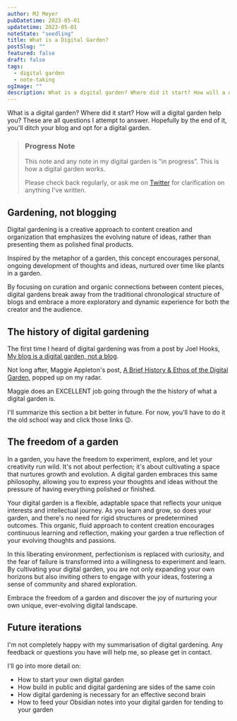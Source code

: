 ```yaml
---
author: MJ Meyer
pubDatetime: 2023-05-01
updatetime: 2023-05-01
noteState: "seedling"
title: What is a Digital Garden?
postSlug: ""
featured: false
draft: false
tags:
  - digital garden
  - note-taking
ogImage: ""
description: What is a digital garden? Where did it start? How will a digital garden help you? These are all questions I attempt to answer. Hopefully by the end of it, you'll ditch your blog and opt for a digital garden.
---
```


What is a digital garden? Where did it start? How will a digital garden help you? These are all questions I attempt to answer. Hopefully by the end of it, you'll ditch your blog and opt for a digital garden.

> ### Progress Note
>
> This note and any note in my digital garden is "in progress". This is how a digital garden works.
>
> Please check back regularly, or ask me on [Twitter](https://twitter.com/_mjmeyer) for clarification on anything I've written.

## Gardening, not blogging

Digital gardening is a creative approach to content creation and organization that emphasizes the evolving nature of ideas, rather than presenting them as polished final products.

Inspired by the metaphor of a garden, this concept encourages personal, ongoing development of thoughts and ideas, nurtured over time like plants in a garden.

By focusing on curation and organic connections between content pieces, digital gardens break away from the traditional chronological structure of blogs and embrace a more exploratory and dynamic experience for both the creator and the audience.

## The history of digital gardening

The first time I heard of digital gardening was from a post by Joel Hooks, [My blog is a digital garden, not a blog](https://joelhooks.com/digital-garden).

Not long after, Maggie Appleton's post, [A Brief History & Ethos of the Digital Garden](https://maggieappleton.com/garden-history), popped up on my radar.

Maggie does an EXCELLENT job going through the the history of what a digital garden is.

I'll summarize this section a bit better in future. For now, you'll have to do it the old school way and click those links 😉.

## The freedom of a garden

In a garden, you have the freedom to experiment, explore, and let your creativity run wild. It's not about perfection; it's about cultivating a space that nurtures growth and evolution. A digital garden embraces this same philosophy, allowing you to express your thoughts and ideas without the pressure of having everything polished or finished.

Your digital garden is a flexible, adaptable space that reflects your unique interests and intellectual journey. As you learn and grow, so does your garden, and there's no need for rigid structures or predetermined outcomes. This organic, fluid approach to content creation encourages continuous learning and reflection, making your garden a true reflection of your evolving thoughts and passions.

In this liberating environment, perfectionism is replaced with curiosity, and the fear of failure is transformed into a willingness to experiment and learn. By cultivating your digital garden, you are not only expanding your own horizons but also inviting others to engage with your ideas, fostering a sense of community and shared exploration.

Embrace the freedom of a garden and discover the joy of nurturing your own unique, ever-evolving digital landscape.

## Future iterations

I'm not completely happy with my summarisation of digital gardening. Any feedback or questions you have will help me, so please get in contact.

I'll go into more detail on:

- How to start your own digital garden
- How build in public and digital gardening are sides of the same coin
- How digital gardening is necessary for an effective second brain
- How to feed your Obsidian notes into your digital garden for tending to your garden
